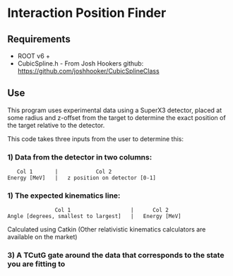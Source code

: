 # Interaction Position Finder

## Requirements
- ROOT v6 +
- CubicSpline.h - From Josh Hookers github: https://github.com/joshhooker/CubicSplineClass


## Use
This program uses experimental data using a SuperX3 detector, placed at some radius and z-offset from the target to determine the exact position of the target relative to the detector.

This code takes three inputs from the user to determine this: 

### 1) Data from the detector in two columns:
	   Col 1       |            Col 2
	Energy [MeV]   |   z position on detector [0-1]

### 1) The expected kinematics line:
	               Col 1                   |      Col 2
	Angle [degrees, smallest to largest]   |   Energy [MeV]
Calculated using Catkin (Other relativistic kinematics calculators are available on the market)

### 3) A TCutG gate around the data that corresponds to the state you are fitting to




